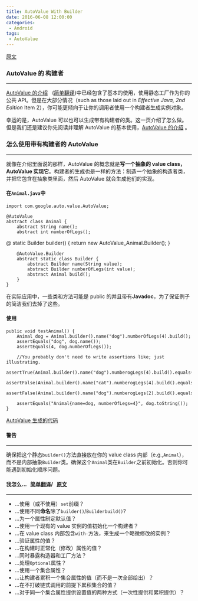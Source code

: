 ```yaml
---
title: AutoValue With Builder
date: 2016-06-08 12:00:00
categories:
 - Android
tags:
 - AutoValue
---
```


[原文](https://github.com/google/auto/blob/master/value/userguide/builders.md)

### AutoValue 的 构建者

---

[AutoValue 的介绍](https://github.com/google/auto/blob/master/value/userguide/index.md)   ([简单翻译](http://www.jianshu.com/p/d52d98cd6f6c))中已经包含了基本的使用，使用静态工厂作为你的公共 API。但是在大部分情况（such as those laid out in *Effective Java, 2nd Edition* Item 2），你可能更倾向于让你的调用者使用一个构建者生成实例对象。

幸运的是，AutoValue 可以也可以生成带有构建者的类。这一页介绍了怎么做。但是我们还是建议你先阅读并理解 AutoValue 的基本使用，[AutoValue 的介绍](https://github.com/google/auto/blob/master/value/userguide/index.md) 。

### 怎么使用带有构建者的 AutoValue

---

就像在介绍里面说的那样，AutoValue 的概念就是**写一个抽象的 value class，AutoValue 实现它**。构建者的生成也是一样的方法：制造一个抽象的构造者类，并把它包含在抽象类里面，然后 AutoValue 就会生成他们的实现。

#### 在<code>Animal.java</code>中

    import com.google.auto.value.AutoValue;

    @AutoValue
    abstract class Animal {
        abstract String name();
        abstract int numberOfLegs();
@
        static Builder builder() {
            return new AutoValue_Animal.Builder();
        }

        @AutoValue.Builder
        abstract static class Builder {
            abstract Builder name(String value);
            abstract Builder numberOfLegs(int value);
            abstract Animal build();
        }
    }

在实际应用中，一些类和方法可能是 public 的并且带有**Javadoc**，为了保证例子的简洁我们去掉了这些。

#### 使用

    public void testAnimal() {
        Animal dog = Animal.builder().name("dog").numberOfLegs(4).build();
        assertEquals("dog", dog.name());
        assertEquals(4, dog.numberOfLegs());

        //You probably don't need to write assertions like; just illustrating.
        assertTrue(Animal.builder().name("dog").numberogLegs(4).build().equals(dog));
        assertFalse(Animal.builder().name("cat").numberogLegs(4).build().equals(dog));
        assertFalse(Animal.builder().name("dog").numberogLegs(2).build().equals(dog));

        assertEquals("Animal{name=dog, numberOfLegs=4}", dog.toString());
    }

[AutoValue 生成的代码](https://github.com/google/auto/blob/master/value/userguide/generated-builder-example.md)

#### 警告
---

确保把这个静态<code>builder()</code>方法直接放在你的 value class 内部（e.g.,<code>Animal</code>），而不是内部抽象<code>Builder</code>类。确保这个<code>Animal</code>类在<code>Builder</code>之前初始化。否则你可能遇到初始化顺序问题。

#### 我怎么... &nbsp; [简单翻译](http://www.jianshu.com/p/0bb889781ac2)/ &nbsp; [原文](https://github.com/google/auto/blob/master/value/userguide/builders-howto.md)
---

- ...使用（或不使用）<code>set</code>前缀？
- ...使用不同**命名**除了<code>builder()</code>/<code>Builder</code><code>build()</code>?
- ...为一个属性制定默认值？
- ...使用一个现有的 value 实例的值初始化一个构建者？
- ...在 value class 内部包含<code>with-</code>方法，来生成一个略微修改的实例？
- ...验证属性的值？
- ...在构建时正常化（修改）属性的值？
- ...同时暴露构造器和工厂方法？
- ...处理<code>Optional</code>属性？
- ...使用一个集合属性？
- ...让构建者累积一个集合属性的值（而不是一次全部给出）？
- ...在不打破链式调用的前提下累积集合的值？
- ...对于同一个集合属性提供设置值的两种方式（一次性提供和累积提供）？
